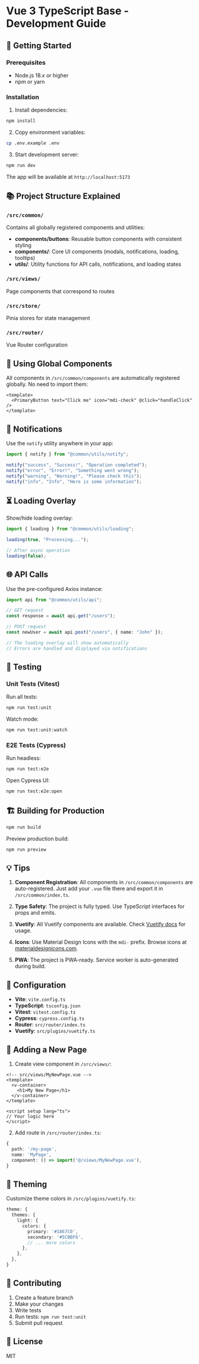 # Vue 3 TypeScript Base - Development Guide

## 🚀 Getting Started

### Prerequisites

- Node.js 18.x or higher
- npm or yarn

### Installation

1. Install dependencies:

```bash
npm install
```

2. Copy environment variables:

```bash
cp .env.example .env
```

3. Start development server:

```bash
npm run dev
```

The app will be available at `http://localhost:5173`

## 📚 Project Structure Explained

### `/src/common/`

Contains all globally registered components and utilities:

- **components/buttons**: Reusable button components with consistent styling
- **components/**: Core UI components (modals, notifications, loading, tooltips)
- **utils/**: Utility functions for API calls, notifications, and loading states

### `/src/views/`

Page components that correspond to routes

### `/src/store/`

Pinia stores for state management

### `/src/router/`

Vue Router configuration

## 🧩 Using Global Components

All components in `/src/common/components` are automatically registered globally. No need to import them:

```vue
<template>
  <PrimaryButton text="Click me" icon="mdi-check" @click="handleClick" />
</template>
```

## 🔔 Notifications

Use the `notify` utility anywhere in your app:

```typescript
import { notify } from "@common/utils/notify";

notify("success", "Success!", "Operation completed");
notify("error", "Error!", "Something went wrong");
notify("warning", "Warning!", "Please check this");
notify("info", "Info", "Here is some information");
```

## ⏳ Loading Overlay

Show/hide loading overlay:

```typescript
import { loading } from "@common/utils/loading";

loading(true, "Processing...");

// After async operation
loading(false);
```

## 🌐 API Calls

Use the pre-configured Axios instance:

```typescript
import api from "@common/utils/api";

// GET request
const response = await api.get("/users");

// POST request
const newUser = await api.post("/users", { name: "John" });

// The loading overlay will show automatically
// Errors are handled and displayed via notifications
```

## 🧪 Testing

### Unit Tests (Vitest)

Run all tests:

```bash
npm run test:unit
```

Watch mode:

```bash
npm run test:unit:watch
```

### E2E Tests (Cypress)

Run headless:

```bash
npm run test:e2e
```

Open Cypress UI:

```bash
npm run test:e2e:open
```

## 🏗️ Building for Production

```bash
npm run build
```

Preview production build:

```bash
npm run preview
```

## 💡 Tips

1. **Component Registration**: All components in `/src/common/components` are auto-registered. Just add your `.vue` file there and export it in `/src/common/index.ts`.

2. **Type Safety**: The project is fully typed. Use TypeScript interfaces for props and emits.

3. **Vuetify**: All Vuetify components are available. Check [Vuetify docs](https://vuetifyjs.com) for usage.

4. **Icons**: Use Material Design Icons with the `mdi-` prefix. Browse icons at [materialdesignicons.com](https://materialdesignicons.com).

5. **PWA**: The project is PWA-ready. Service worker is auto-generated during build.

## 🔧 Configuration

- **Vite**: `vite.config.ts`
- **TypeScript**: `tsconfig.json`
- **Vitest**: `vitest.config.ts`
- **Cypress**: `cypress.config.ts`
- **Router**: `src/router/index.ts`
- **Vuetify**: `src/plugins/vuetify.ts`

## 📝 Adding a New Page

1. Create view component in `/src/views/`:

```vue
<!-- src/views/MyNewPage.vue -->
<template>
  <v-container>
    <h1>My New Page</h1>
  </v-container>
</template>

<script setup lang="ts">
// Your logic here
</script>
```

2. Add route in `/src/router/index.ts`:

```typescript
{
  path: '/my-page',
  name: 'MyPage',
  component: () => import('@/views/MyNewPage.vue'),
}
```

## 🎨 Theming

Customize theme colors in `/src/plugins/vuetify.ts`:

```typescript
theme: {
  themes: {
    light: {
      colors: {
        primary: '#1867C0',
        secondary: '#5CBBF6',
        // ... more colors
      },
    },
  },
}
```

## 🤝 Contributing

1. Create a feature branch
2. Make your changes
3. Write tests
4. Run tests: `npm run test:unit`
5. Submit pull request

## 📄 License

MIT
